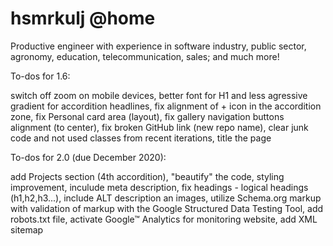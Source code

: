 # hsmrkulj @home
Productive engineer with experience in software industry, public sector, agronomy, education, telecommunication, sales; and much more!

To-dos for 1.6:

switch off zoom on mobile devices,
better font for H1 and less agressive gradient for accordition headlines,
fix alignment of + icon in the accordition zone,
fix Personal card area (layout),
fix gallery navigation buttons alignment (to center),
fix broken GitHub link (new repo name),
clear junk code and not used classes from recent iterations,
title the page



To-dos for 2.0 (due December 2020):

add Projects section (4th accordition), 
"beautify" the code, 
styling improvement,
inculude meta description,
fix headings - logical headings (h1,h2,h3...),
include ALT description an images,
utilize Schema.org markup with validation of markup with the Google Structured Data Testing Tool,
add robots.txt file,
activate Google™ Analytics for monitoring website,
add XML sitemap
